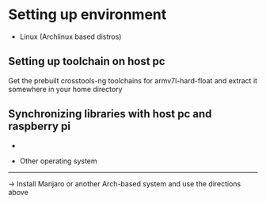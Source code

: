 Setting up environment
===

* Linux (Archlinux based distros)

Setting up toolchain on host pc
--

Get the prebuilt crosstools-ng toolchains for armv7l-hard-float and extract it somewhere in your home directory

Synchronizing libraries with host pc and raspberry pi
---

* 

* Other operating system
---

-> Install Manjaro or another Arch-based system and use the directions above
